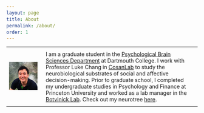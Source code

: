 ```yaml
---
layout: page
title: About
permalink: /about/
order: 1
---
```

<table>
    <tr>
        <td><img src="/assets/JinHyunCheong.jpg" width="700"></td>
    	<td style="padding: 10px 15px; vertical-align: top;"> I am a graduate student in the <a href="http://pbs.dartmouth.edu/">Psychological Brain Sciences Department</a> at Dartmouth College. I work with Professor Luke Chang in <a href ="http://www.cosanlab.com/">CosanLab</a> to study the neurobiological substrates of social and affective decision-making. Prior to graduate school, I completed my undergraduate studies in Psychology and Finance at Princeton University and worked as a lab manager in the <a href="https://botvinicklab.princeton.edu/">Botvinick Lab</a>. Check out my neurotree <a href="http://neurotree.org/neurotree/tree.php?pid=91340">here</a>. </td>
    </tr>
</table>



